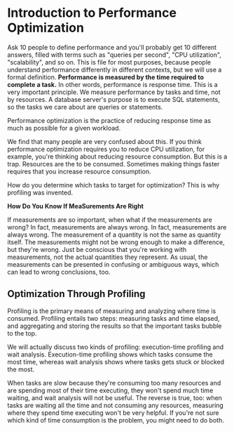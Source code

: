 # Introduction to Performance Optimization

Ask 10 people to define performance and you'll probably get 10 different answers, filled with terms such as "queries per second", "CPU utilization", "scalability", and so on. This is file for most purposes, because people understand performance differently in different contexts, but we will use a formal definition. **Performance is measured by the time required to complete a task.** In other words, performance is response time. This is a very important principle. We measure performance by tasks and time, not by resources. A database server's purpose is to execute SQL statements, so the tasks we care about are queries or statements.

Performance optimization is the practice of reducing response time as much as possible for a given workload.

We find that many people are very confused about this. If you think performance optimization requires you to reduce CPU utilization, for example, you're thinking about reducing resource consumption. But this is a trap. Resources are the to be consumed. Sometimes making things faster requires that you increase resource consumption.

How do you determine which tasks to target for optimization? This is why profiling was invented.

**How Do You Know If MeaSurements Are Right**

If measurements are so important, when what if the measurements are wrong? In fact, measurements are always wrong. In fact, measurements are always wrong. The measurement of a quantity is not the same as quantity itself. The measurements might not be wrong enough to make a difference, but they're wrong. Just be conscious that you're working with measurements, not the actual quantities they represent. As usual, the measurements can be presented in confusing or ambiguous ways, which can lead to wrong conclusions, too.

## Optimization Through Profiling

Profiling is the primary means of measuring and analyzing where time is consumed. Profiling entails two steps: measuring tasks and time elapsed, and aggregating and storing the results so that the important tasks bubble to the top.

We will actually discuss two kinds of profiling: execution-time profiling and wait analysis. Execution-time profiling shows which tasks consume the most time, whereas wait analysis shows where tasks gets stuck or blocked the most.

When tasks are slow because they're consuming too many resources and are spending most of their time executing, they won't spend much time waiting, and wait analysis will not be useful. The reverse is true, too: when tasks are waiting all the time and not consuming any resources, measuring where they spend time executing won't be very helpful. If you're not sure which kind of time consumption is the problem, you might need to do both.

